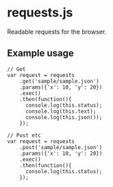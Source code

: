 requests.js
===========
Readable requests for the browser.

## Example usage

    // Get
    var request = requests
        .get('sample/sample.json')
        .params({'x': 10, 'y': 20})
        .exec()
        .then(function(){
          console.log(this.status);
          console.log(this.text);
          console.log(this.json());
        });

    // Post etc
    var request = requests
        .post('sample/sample.json')
        .params({'x': 10, 'y': 20})
        .exec()
        .then(function(){
          console.log(this.status);
        });
